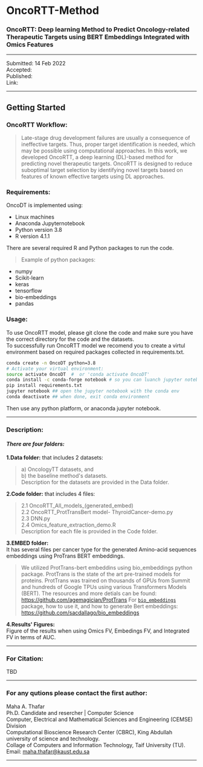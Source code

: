 # OncoRTT-Method
### OncoRTT: Deep learning Method to Predict Oncology-related Therapeutic Targets using BERT Embeddings Integrated with Omics Features

----------------------------------------------
Submitted: 14 Feb 2022\
Accepted:\
Published:\
Link:

--------------------------------------

## Getting Started

### OncoRTT Workflow:
> Late-stage drug development failures are usually a consequence of ineffective targets. Thus, proper target identification is needed, which may be possible using computational approaches. In this work, we developed OncoRTT, a deep learning (DL)-based method for predicting novel therapeutic targets. OncoRTT is designed to reduce suboptimal target selection by identifying novel targets based on features of known effective targets using DL approaches.


### Requirements:
OncoDT is implemented using:
- Linux machines
- Anaconda Jupyternotebook
- Python version 3.8
- R version 4.1.1

There are several required R and Python packages to run the code.
> Example of python packages:
- numpy
- Scikit-learn
- keras
- tensorflow
- bio-embeddings
- pandas

### Usage:
To use OncoRTT model, please git clone the code and make sure you have the correct directory for the code and the datasets.\
To successfully run OncoRTT model we recomend you to create a virtul environment
based on required packages collected in requirements.txt.
```bash
conda create -n OncoDT python=3.8
# Activate your virtual environment:
source activate OncoDT  #  or 'conda activate OncoDT'
conda install -c conda-forge notebook # so you can luanch jupyter notebook in this env 
pip install requirements.txt
jupyter notebook ## open the jupyter notebook with the conda env
conda deactivate ## when done, exit conda environment 
```
Then use any python platform, or anaconda jupyter notebook.

----

### Description:
#### *There are four folders:*

  **1.Data folder:** that includes 2 datasets:
  > a) OncologyTT datasets, and\
  > b) the baseline method's datasets.\
  > Description for the datasets are provided in the Data folder.
  
  **2.Code folder:** that includes 4 files:
  > 2.1 OncoRTT_All_models_(generated_embed)\
  > 2.2 OncoRTT_ProtTransBert model- ThyroidCancer-demo.py\
  > 2.3 DNN.py\
  > 2.4 Omics_feature_extraction_demo.R\
  Description for each file is provided in the Code folder.
     
  **3.EMBED folder:**\
  It has several files per cancer type for the generated Amino-acid sequences embeddings using ProTrans BERT embeddings.
  > We utilized ProtTrans-bert embeddins using bio_embeddings python package.
  > ProtTrans is the state of the art pre-trained models for proteins. ProtTrans was trained on thousands of GPUs from Summit and hundreds of Google TPUs using various Transformers Models (BERT). The resources and more detials can be found: https://github.com/agemagician/ProtTrans
  > For [`bio_embeddings`](https://github.com/sacdallago/bio_embeddings) package, how to use it, and how to generate Bert embeddings:
  > https://github.com/sacdallago/bio_embeddings
  
  **4.Results' Figures:**\
  Figure of the results when using Omics FV, Embedings FV, and Integrated FV in terms of AUC.

-----------------------------------------------
### For Citation:
TBD

--------------------------------------------------------------------
### For any qutions please contact the first author:

Maha A. Thafar \
Ph.D. Candidate and resercher | Computer Science\
Computer, Electrical and Mathematical Sciences and Engineering (CEMSE) Division\
Computational Bioscience Research Center (CBRC), King Abdullah university of science and technology.\
Collage of Computers and Information Technology, Taif University (TU).\
Email: maha.thafar@kaust.edu.sa

----
